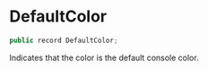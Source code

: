 ﻿# DefaultColor

```C#
public record DefaultColor;
```

Indicates that the color is the default console color.